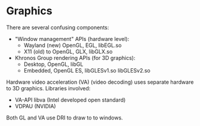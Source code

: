# Graphics
There are several confusing components:

- "Window management" APIs (hardware level):
    - Wayland (new) OpenGL, EGL, libEGL.so
    - X11 (old) to OpenGL, GLX, libGLX.so
- Khronos Group rendering APIs (for 3D graphics):
    - Desktop, OpenGL, libGL
    - Embedded, OpenGL ES, libGLESv1.so libGLESv2.so

Hardware video acceleration (VA) (video decoding) uses separate hardware to 3D
graphics. Libraries involved:
- VA-API libva (Intel developed open standard)
- VDPAU (NVIDIA)

Both GL and VA use DRI to draw to to windows.
